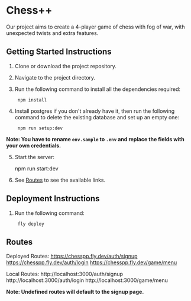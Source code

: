 # Chess++

Our project aims to create a 4-player game of chess with fog of war, with unexpected twists and extra features.

## Getting Started Instructions

1. Clone or download the project repository.
2. Navigate to the project directory.
3. Run the following command to install all the dependencies required:

        npm install

4. Install postgres if you don't already have it, then run the following command to delete the existing database and set up an empty one:

        npm run setup:dev

**Note: You have to rename `env.sample` to `.env` and replace the fields with your own credentials.**

5. Start the server:

	npm run start:dev

6. See [Routes](#Routes) to see the available links.


## Deployment Instructions

1. Run the following command:

        fly deploy

## Routes

Deployed Routes:
https://chesspp.fly.dev/auth/signup
https://chesspp.fly.dev/auth/login
https://chesspp.fly.dev/game/menu

Local Routes:
http://localhost:3000/auth/signup
http://localhost:3000/auth/login
http://localhost:3000/game/menu

**Note: Undefined routes will default to the signup page.**